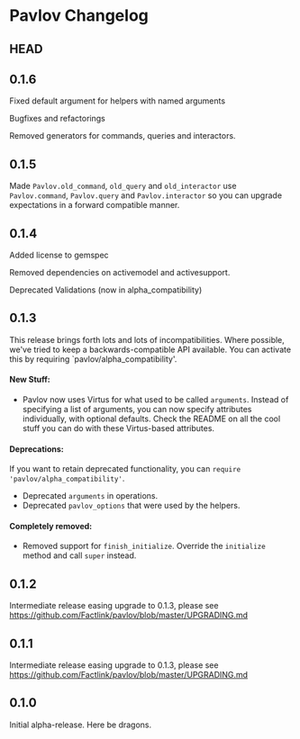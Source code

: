 # Pavlov Changelog

## HEAD

## 0.1.6

Fixed default argument for helpers with named arguments

Bugfixes and refactorings

Removed generators for commands, queries and interactors.

## 0.1.5

Made `Pavlov.old_command`, `old_query` and `old_interactor` use `Pavlov.command`, `Pavlov.query` and `Pavlov.interactor` so you can upgrade expectations in a forward compatible manner.

## 0.1.4

Added license to gemspec

Removed dependencies on activemodel and activesupport.

Deprecated Validations (now in alpha_compatibility)

## 0.1.3

This release brings forth lots and lots of incompatibilities. Where possible, we've tried to keep a backwards-compatible API available. You can activate this by requiring `pavlov/alpha_compatibility'.

#### New Stuff:

* Pavlov now uses Virtus for what used to be called `arguments`. Instead of specifying a list of arguments, you can now specify attributes individually, with optional defaults. Check the README on all the cool stuff you can do with these Virtus-based attributes.

#### Deprecations:

If you want to retain deprecated functionality, you can `require 'pavlov/alpha_compatibility'`.

* Deprecated `arguments` in operations.
* Deprecated `pavlov_options` that were used by the helpers.

#### Completely removed:

* Removed support for `finish_initialize`. Override the `initialize` method and call `super` instead.

## 0.1.2

Intermediate release easing upgrade to 0.1.3, please see https://github.com/Factlink/pavlov/blob/master/UPGRADING.md

## 0.1.1

Intermediate release easing upgrade to 0.1.3, please see https://github.com/Factlink/pavlov/blob/master/UPGRADING.md

## 0.1.0

Initial alpha-release. Here be dragons.
